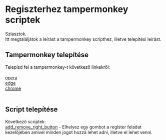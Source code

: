 # Regiszterhez tampermonkey scriptek

Sziasztok. <br />
Itt megtaláljátok a leírást a tampermonkey scripthez, illetve telepítési leírást.

## Tampermonkey telepítése

Telepísd fel a tampermonkey-t következő linkekről:<br /><br />
 [opera](/https://addons.opera.com/en/extensions/details/tampermonkey-beta/) <br />
 [edge](/https://microsoftedge.microsoft.com/addons/detail/tampermonkey/iikmkjmpaadaobahmlepeloendndfphd) <br />
 [chrome](https://chrome.google.com/webstore/detail/tampermonkey/dhdgffkkebhmkfjojejmpbldmpobfkfo) <br />
 <br />

## Script telepítése
Következő scriptek: <br />
[add_remove_right_button](/https://www.github.com/Mlaszlo95/register_add_all/raw/main/all_scripts/reset_add_right_button.js) - Elhelyez egy gombot a register feladat kezelőjében amivel minden jogot hozzá lehet adni, illetve el lehet venni.<br />
